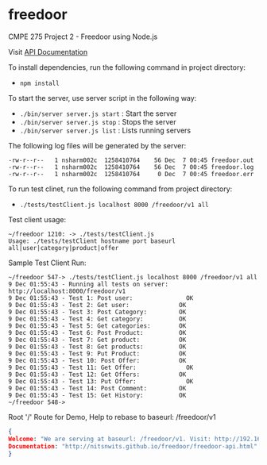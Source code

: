 freedoor
========

CMPE 275 Project 2 - Freedoor using Node.js

Visit [API Documentation](http://nitsnwits.github.io/freedoor/freedoor-api.html)

To install dependencies, run the following command in project directory:
- `npm install`

To start the server, use server script in the following way:
- `./bin/server server.js start` : Start the server
- `./bin/server server.js stop`  : Stops the server
- `./bin/server server.js list`  : Lists running servers

The following log files will be generated by the server:
```
-rw-r--r--   1 nsharm002c  1258410764    56 Dec  7 00:45 freedoor.out
-rw-r--r--   1 nsharm002c  1258410764    56 Dec  7 00:45 freedoor.log
-rw-r--r--   1 nsharm002c  1258410764     0 Dec  7 00:45 freedoor.err
```

To run test clinet, run the following command from project directory:
- `./tests/testClient.js localhost 8000 /freedoor/v1 all`

Test client usage:
```
~/freedoor 1210: -> ./tests/testClient.js 
Usage: ./tests/testClient hostname port baseurl all|user|category|product|offer
```

Sample Test Client Run:
```
~/freedoor 547-> ./tests/testClient.js localhost 8000 /freedoor/v1 all
9 Dec 01:55:43 - Running all tests on server: http://localhost:8000/freedoor/v1
9 Dec 01:55:43 - Test 1: Post user: 			  OK
9 Dec 01:55:43 - Test 2: Get user: 			    OK
9 Dec 01:55:43 - Test 3: Post Category: 		OK
9 Dec 01:55:43 - Test 4: Get category: 			OK
9 Dec 01:55:43 - Test 5: Get categories: 		OK
9 Dec 01:55:43 - Test 6: Post Product: 			OK
9 Dec 01:55:43 - Test 7: Get product: 			OK
9 Dec 01:55:43 - Test 8: Get products: 			OK
9 Dec 01:55:43 - Test 9: Put Product: 			OK
9 Dec 01:55:43 - Test 10: Post Offer: 			OK
9 Dec 01:55:43 - Test 11: Get Offer: 			  OK
9 Dec 01:55:43 - Test 12: Get Offers: 			OK
9 Dec 01:55:43 - Test 13: Put Offer: 			  OK
9 Dec 01:55:43 - Test 14: Post Comment: 		OK
9 Dec 01:55:43 - Test 15: Get History: 			OK
~/freedoor 548-> 
```

Root '/' Route for Demo, Help to rebase to baseurl: /freedoor/v1
```json
{
Welcome: "We are serving at baseurl: /freedoor/v1. Visit: http://192.168.4.250:8000/freedoor/v1",
Documentation: "http://nitsnwits.github.io/freedoor/freedoor-api.html"
}
```
